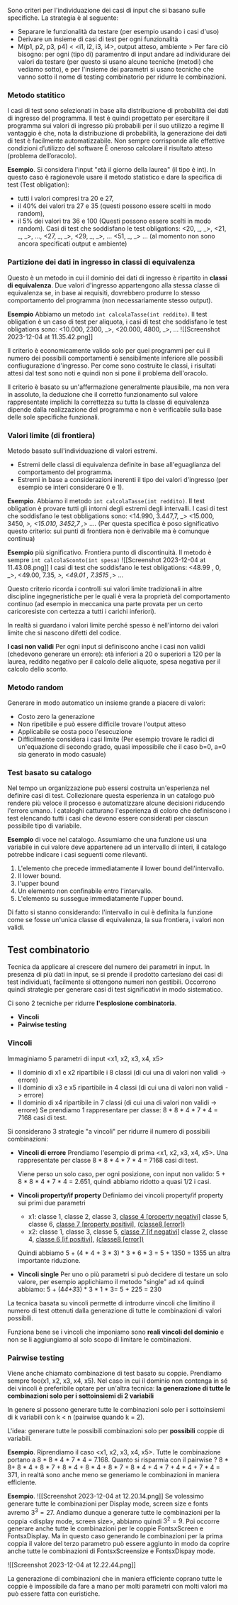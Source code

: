 Sono criteri per l'individuazione dei casi di input che si basano sulle specifiche. La strategia è al seguente:
- Separare le funzionalità da testare (per esempio usando i casi d'uso)
- Derivare un insieme di casi di test per ogni funzionalità
- M(p1, p2, p3, p4) < <i1, i2, i3, i4>, output atteso, ambiente >
	Per fare ciò bisogno: per ogni (tipo di) paramentro di input andare ad individurare dei valori da testare (per questo si usano alcune tecniche (metodi) che vediamo sotto), e per l'insieme dei parametri si usano tecniche che vanno sotto il nome di testing combinatorio per ridurre le combinazioni.

### Metodo statitico
I casi di test sono selezionati in base alla distribuzione di probabilità dei dati di ingresso del programma. Il test è quindi progettato per esercitare il programma sui valori di ingresso più probabili per il suo utilizzo a regime Il vantaggio è che, nota la distribuzione di probabilità, la generazione dei dati di test è facilmente automatizzabile. Non sempre corrisponde alle effettive condizioni d’utilizzo del software È oneroso calcolare il risultato atteso (problema dell’oracolo).

**Esempio**.
Si considera l'input "età il giorno della laurea" (il tipo è int). In questo caso è ragionevole usare il metodo statistico e dare la specifica di test (Test obligation):
- tutti i valori compresi tra 20 e 27,
- il 40% dei valori tra 27 e 35 (questi possono essere scelti in modo random),
- il 5% dei valori tra 36 e 100 (Questi possono essere scelti in modo random). 
Casi di test che soddisfano le test obligations: <20, _, _>,  <21, _, _>, ..., <27, _, _>, <29, _, _>, ... <51, _, _> ... (al momento non sono ancora specificati output e ambiente)

### Partizione dei dati in ingresso in classi di equivalenza 
Questo è un metodo in cui il dominio dei dati di ingresso è ripartito in **classi di equivalenza**. Due valori d'ingresso appartengono alla stessa classe di equivalenza se, in base ai requisiti, dovrebbero produrre lo stesso comportamento del programma (non necessariamente stesso output).

**Esempio**
Abbiamo un metodo ```int calcolaTasse(int reddito)```. Il test obligation è un caso di test per aliquota, i casi di test che soddisfano le test obligations sono: <10.000, 2300, _>, <20.000, 4800, _>, ...
![[Screenshot 2023-12-04 at 11.35.42.png]]

Il criterio è economicamente valido solo per quei programmi per cui il numero dei possibili comportamenti è sensibilmente inferiore alle possibili confiugurazione d'ingresso. Per come sono costruite le classi, i risultati attesi dal test sono noti e quindi non si pone il problema dell'oracolo.

Il criterio è basato su un'affermazione generalmente plausibile, ma non vera in assoluto, la deduzione che il corretto funzionamento sul valore rappresentate implichi la correttezza su tutta la classe di equivalenza dipende dalla realizzazione del programma e non è verificabile sulla base delle sole specifiche funzionali.

### Valori limite (di frontiera)
Metodo basato sull'individuazione di valori estremi. 
- Estremi delle classi di equivalenza definite in base all'eguaglianza del comportamento del programma.
- Estremi in base a considerazioni inerenti il tipo dei valori d'ingresso (per esempio se interi considerare 0 e 1).

**Esempio**.
Abbiamo il metodo ```int calcolaTasse(int reddito)```. Il test obligation è provare tutti gli intorni degli estremi degli intervalli. I casi di test che soddisfano le test obbligations sono: <14.990, 3.447,7, _> <15.000, 3450, _>, <15.010, 3452,7 ,_> ….
(Per questa specifica è poso significativo questo criterio: sui punti di frontiera non è derivabile ma è comunque continua)

**Esempio** più significativo.
Frontiera punto di discontinuità. Il metodo è sempre ```int calcolaSconto(int spesa)```
![[Screenshot 2023-12-04 at 11.43.08.png]]
I casi di test che soddisfano le test obligations: <48.99 , 0, _>, <49.00, 7.35, _>, <49.01 , 7.3515 ,_> …

Questo criterio ricorda i controlli sui valori limite tradizionali in altre discipline ingegneristiche per le quali è vera la proprietà del comportamento continuo (ad esempio in meccanica una parte provata per un certo caricoresiste con certezza a tutti i carichi inferiori).

In realtà si guardano i valori limite perché spesso è nell'intorno dei valori limite che si nascono difetti del codice.

**I casi non validi**
Per ogni input si definiscono anche i casi non validi (chedevono generare un errore): età inferiori a 20 o superiori a 120 per la laurea, reddito negativo per il calcolo delle aliquote, spesa negativa per il calcolo dello sconto.

### Metodo random
Generare in modo automatico un insieme grande a piacere di valori:
- Costo zero la generazione
- Non ripetibile e può essere difficile trovare l'output atteso
- Applicabile se costa poco l'esecuzione
- Difficilmente considera i casi limite (Per esempio trovare le radici di un'equazione di secondo grado, quasi impossibile che il caso b=0, a=0 sia generato in modo casuale)

### Test basato su catalogo
Nel tempo un organizzazione può essersi costruita un'esperienza nel definire casi di test. Collezionare questa esperienza in un catalogo può rendere più veloce il processo e automatizzare alcune decisioni riducendo l'errore umano.
I cataloghi catturano l'esperienza di coloro che definiscono i test elencando tutti i casi che devono essere considerati per ciascun possibile tipo di variabile. 

**Esempio** di voce nel catalogo.
Assumiamo che una funzione usi una variabile in cui valore deve appartenere ad un intervallo di interi, il catalogo potrebbe indicare i casi seguenti come rilevanti.
1. L'elemento che precede immediatamente il lower bound dell'intervallo.
2. Il lower bound.
3. l'upper bound
4. Un elemento non confinabile entro l'intervallo.
5. L'elemento su sussegue immediatamente l'upper bound.

Di fatto si stanno considerando: l'intervallo in cui è definita la funzione come se fosse un'unica classe di equivalenza, la sua frontiera, i valori non validi.

## Test combinatorio
Tecnica da applicare al crescere del numero dei parametri in input.
In presenza di più dati in input, se si prende il prodotto cartesiano dei casi di test individuati, facilmente si ottengono numeri non gestibili.
Occorrono quindi strategie per generare casi di test significativi in modo sistematico.

Ci sono 2 tecniche per ridurre **l'esplosione combinatoria**.
- **Vincoli**
- **Pairwise testing**

### Vincoli
Immaginiamo 5 parametri di input <x1, x2, x3, x4, x5>
- Il dominio di x1 e x2 ripartibile i 8 classi (di cui una di valori non validi -> errore)
- Il dominio di x3 e x5 ripartibile in 4 classi (di cui una di valori non validi -> errore)
- Il dominio di x4 ripartibile in 7 classi (di cui una di valori non validi -> errore)
Se prendiamo 1 rappresentare per classe: 8 * 8 * 4 * 7 * 4 = 7168 casi di test.

Si considerano 3 strategie "a vincoli" per ridurre il numero di possibili combinazioni:
- **Vincoli di errore**
	Prendiamo l'esempio di prima <x1, x2, x3, x4, x5>. Una rappresentate per classe 8 * 8 * 4 * 7 * 4 = 7168 casi di test.

	Viene perso un solo caso, per ogni posizione, con input non valido: 5 + 8 * 8 * 4 * 7 * 4 = 2.651, quindi abbiamo ridotto a quasi 1/2 i casi.
	
- **Vincoli property/if property** 
	Definiamo dei vincoli property/if property sui primi due parametri
	- x1: classe 1, classe 2, classe 3, <u>classe 4 \[property negativi\]</u> classe 5, classe 6, <u>classe 7 \[property positivi\]</u>, <u>(classe8 \[error\])</u>
	- x2: classe 1, classe 3, classe 5, <u>classe 7 \[if negativi\]</u> classe 2, classe 4, <u>classe 6 \[if positivi\]</u>,  <u>(classe8 \[error\])</u>
	
	Quindi abbiamo 5 + (4 * 4 + 3 * 3) * 3 * 6 * 3 = 5 + 1350 = 1355 un altra importante riduzione.
	
- **Vincoli single**
	Per uno o più parametri si può decidere di testare un solo valore, per esempio applichiamo il metodo "single" ad x4 quindi abbiamo:
	5 + (4*4+3*3) * 3 * 1 * 3= 5 + 225 = 230

La tecnica basata su vincoli permette di introdurre vincoli che limitino il numero di test ottenuti dalla generazione di tutte le combinazioni di valori possibili.

Funziona bene se i vincoli che imponiamo sono **reali vincoli del dominio** e non se li aggiungiamo al solo scopo di limitare le combinazioni.

### Pairwise testing
Viene anche chiamato combinazione di test basato su coppie.
Prendiamo sempre foo(x1, x2, x3, x4, x5). Nel caso in cui il dominio non contenga in sé dei vincoli è preferibile optare per un'altra tecnica: **la generazione di tutte le combinazioni solo per i sottoinsiemi di 2 variabili**

In genere si possono generare tutte le combinazioni solo per i sottoinsiemi di k variabili con k < n (pairwise quando k = 2).

L'idea: generare tutte le possibili combinazioni solo per **possibili** coppie di variabili.

**Esempio**. Riprendiamo il caso <x1, x2, x3, x4, x5>. Tutte le combinazione portano a 8 * 8 * 4 * 7 * 4 = 7.168. Quanto si risparmia con il pairwise ?
8 * 8+ 8 * 4 + 8 * 7 + 8 * 4  + 8 * 4 + 8 * 7 + 8 * 4 + 4 * 7 + 4 * 4 + 7 * 4 = 371, in realtà sono anche meno se generiamo le combinazioni in maniera efficiente.

**Esempio**.
![[Screenshot 2023-12-04 at 12.20.14.png]]
Se volessimo generare tutte le combinazioni per Display mode, screen size e fonts avremo $3^3 = 27$. Andiamo dunque a generare tutte le combinazioni per la coppia <display mode, screen size>, abbiamo quindi $3^2 = 9$.
Poi occorre generare anche tutte le combinazioni per le coppie FontsxScreen e FontsxDisplay. 
Ma in questo caso generando le combinazioni per la prima coppia il valore del terzo parametro può essere aggiunto in modo da coprire anche tutte le combinazioni di FontsxScreensize e FontsxDispay mode.

![[Screenshot 2023-12-04 at 12.22.44.png]]

La generazione di combinazioni che in maniera efficiente coprano tutte le coppie è impossibile da fare a mano per molti parametri con molti valori ma può essere fatta con euristiche.